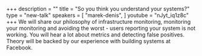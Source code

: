 +++
description = ""
title = "So you think you understand your systems?"
type = "new-talk"
speakers = [
        "marek-denis",
]
youtube = "nJyt_iq1z8c"
+++
We will share our philosophy of infrastructure monitoring, monitoring your monitoring and avoiding the worst - users reporting your system is not working. You will hear a lot about metrics and detecting false positives. Theory will be backed by our experience with building systems at Facebook.